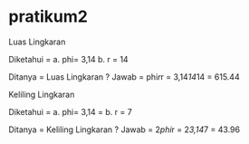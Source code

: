 # pratikum2
Luas Lingkaran

Diketahui = a. phi= 3,14
	    b. r = 14

Ditanya = Luas Lingkaran ?
Jawab = phi*r*r
      = 3,14*14*14
      = 615.44

Keliling Lingkaran

Diketahui = a. phi= 3,14
	  = b. r = 7

Ditanya = Keliling Lingkaran ?
Jawab = 2*phi*r
      = 2*3,14*7
      = 43.96
